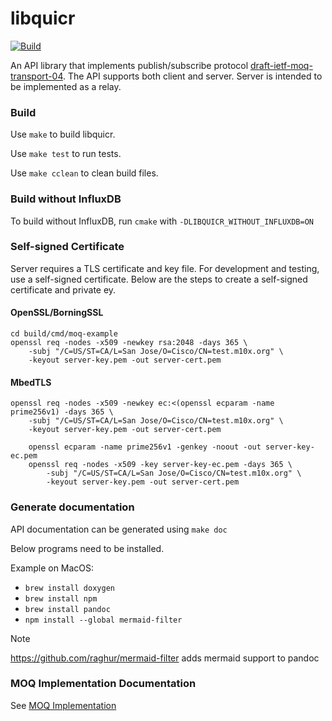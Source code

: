 libquicr
========

[![Build](https://github.com/Quicr/libquicr/actions/workflows/cmake.yml/badge.svg?branch=main)](https://github.com/Quicr/libquicr/actions/workflows/cmake.yml)

An API library that implements publish/subscribe protocol [draft-ietf-moq-transport-04](https://datatracker.ietf.org/doc/html/draft-ietf-moq-transport-04). 
The API supports both client and server. Server is intended to be implemented as a relay.

### Build
Use `make` to build libquicr.

Use `make test` to run tests. 

Use `make cclean` to clean build files.


### Build without InfluxDB

To build without InfluxDB, run `cmake` with `-DLIBQUICR_WITHOUT_INFLUXDB=ON`

### Self-signed Certificate

Server requires a TLS certificate and key file. For development and testing, use a self-signed certificate. Below
are the steps to create a self-signed certificate and private ey. 

#### OpenSSL/BorningSSL

```
cd build/cmd/moq-example
openssl req -nodes -x509 -newkey rsa:2048 -days 365 \
    -subj "/C=US/ST=CA/L=San Jose/O=Cisco/CN=test.m10x.org" \
    -keyout server-key.pem -out server-cert.pem
```

#### MbedTLS

```
openssl req -nodes -x509 -newkey ec:<(openssl ecparam -name prime256v1) -days 365 \
    -subj "/C=US/ST=CA/L=San Jose/O=Cisco/CN=test.m10x.org" \
    -keyout server-key.pem -out server-cert.pem
```

```
    openssl ecparam -name prime256v1 -genkey -noout -out server-key-ec.pem
    openssl req -nodes -x509 -key server-key-ec.pem -days 365 \
        -subj "/C=US/ST=CA/L=San Jose/O=Cisco/CN=test.m10x.org" \
        -keyout server-key.pem -out server-cert.pem

```


### Generate documentation
API documentation can be generated using `make doc`

Below programs need to be installed. 

Example on MacOS:

* `brew install doxygen`
* `brew install npm`
* `brew install pandoc`
* `npm install --global mermaid-filter`

> [!NOTE]
> https://github.com/raghur/mermaid-filter adds mermaid support to pandoc
> 

### MOQ Implementation Documentation

See [MOQ Implementation](docs/moq-implementation.md)
